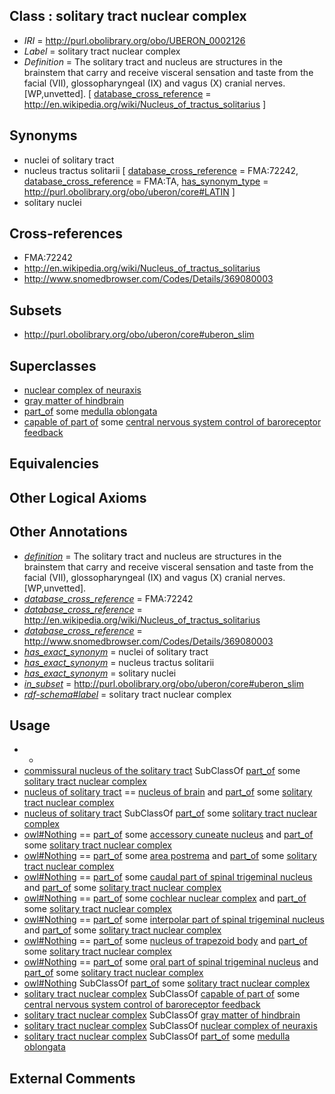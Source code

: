 
## Class : solitary tract nuclear complex

 * *IRI* = http://purl.obolibrary.org/obo/UBERON_0002126
 * *Label* = solitary tract nuclear complex
 * *Definition* = The solitary tract and nucleus are structures in the brainstem that carry and receive visceral sensation and taste from the facial (VII), glossopharyngeal (IX) and vagus (X) cranial nerves. [WP,unvetted]. [ [database_cross_reference](../../ef/oboInOwl#hasDbXref.md) = http://en.wikipedia.org/wiki/Nucleus_of_tractus_solitarius ]

## Synonyms

 * nuclei of solitary tract
 * nucleus tractus solitarii [ [database_cross_reference](../../ef/oboInOwl#hasDbXref.md) = FMA:72242, [database_cross_reference](../../ef/oboInOwl#hasDbXref.md) = FMA:TA, [has_synonym_type](../../pe/oboInOwl#hasSynonymType.md) = http://purl.obolibrary.org/obo/uberon/core#LATIN ]
 * solitary nuclei

## Cross-references

 * FMA:72242
 * http://en.wikipedia.org/wiki/Nucleus_of_tractus_solitarius
 * http://www.snomedbrowser.com/Codes/Details/369080003

## Subsets

 * http://purl.obolibrary.org/obo/uberon/core#uberon_slim

## Superclasses

 * [nuclear complex of neuraxis](../../UBERON/45/UBERON_0007245.md)
 * [gray matter of hindbrain](../../UBERON/63/UBERON_0019263.md)
 * [part_of](../../BFO/50/BFO_0000050.md) some [medulla oblongata](../../UBERON/96/UBERON_0001896.md)
 * [capable of part of](../../RO/16/RO_0002216.md) some [central nervous system control of baroreceptor feedback](../../GO/19/GO_0003019.md)

## Equivalencies


## Other Logical Axioms


## Other Annotations

 * *[definition](../../IAO/15/IAO_0000115.md)* = The solitary tract and nucleus are structures in the brainstem that carry and receive visceral sensation and taste from the facial (VII), glossopharyngeal (IX) and vagus (X) cranial nerves. [WP,unvetted].
 * *[database_cross_reference](../../ef/oboInOwl#hasDbXref.md)* = FMA:72242
 * *[database_cross_reference](../../ef/oboInOwl#hasDbXref.md)* = http://en.wikipedia.org/wiki/Nucleus_of_tractus_solitarius
 * *[database_cross_reference](../../ef/oboInOwl#hasDbXref.md)* = http://www.snomedbrowser.com/Codes/Details/369080003
 * *[has_exact_synonym](../../ym/oboInOwl#hasExactSynonym.md)* = nuclei of solitary tract
 * *[has_exact_synonym](../../ym/oboInOwl#hasExactSynonym.md)* = nucleus tractus solitarii
 * *[has_exact_synonym](../../ym/oboInOwl#hasExactSynonym.md)* = solitary nuclei
 * *[in_subset](../../et/oboInOwl#inSubset.md)* = http://purl.obolibrary.org/obo/uberon/core#uberon_slim
 * *[rdf-schema#label](../../el/rdf-schema#label.md)* = solitary tract nuclear complex

## Usage

 * -
 * [commissural nucleus of the solitary tract](../../UBERON/55/UBERON_0023855.md) SubClassOf [part_of](../../BFO/50/BFO_0000050.md) some [solitary tract nuclear complex](../../UBERON/26/UBERON_0002126.md)
 * [nucleus of solitary tract](../../UBERON/50/UBERON_0009050.md) == [nucleus of brain](../../UBERON/08/UBERON_0002308.md) and [part_of](../../BFO/50/BFO_0000050.md) some [solitary tract nuclear complex](../../UBERON/26/UBERON_0002126.md)
 * [nucleus of solitary tract](../../UBERON/50/UBERON_0009050.md) SubClassOf [part_of](../../BFO/50/BFO_0000050.md) some [solitary tract nuclear complex](../../UBERON/26/UBERON_0002126.md)
 * [owl#Nothing](../../ng/owl#Nothing.md) == [part_of](../../BFO/50/BFO_0000050.md) some [accessory cuneate nucleus](../../UBERON/64/UBERON_0002864.md) and [part_of](../../BFO/50/BFO_0000050.md) some [solitary tract nuclear complex](../../UBERON/26/UBERON_0002126.md)
 * [owl#Nothing](../../ng/owl#Nothing.md) == [part_of](../../BFO/50/BFO_0000050.md) some [area postrema](../../UBERON/62/UBERON_0002162.md) and [part_of](../../BFO/50/BFO_0000050.md) some [solitary tract nuclear complex](../../UBERON/26/UBERON_0002126.md)
 * [owl#Nothing](../../ng/owl#Nothing.md) == [part_of](../../BFO/50/BFO_0000050.md) some [caudal part of spinal trigeminal nucleus](../../UBERON/66/UBERON_0002866.md) and [part_of](../../BFO/50/BFO_0000050.md) some [solitary tract nuclear complex](../../UBERON/26/UBERON_0002126.md)
 * [owl#Nothing](../../ng/owl#Nothing.md) == [part_of](../../BFO/50/BFO_0000050.md) some [cochlear nuclear complex](../../UBERON/10/UBERON_0002610.md) and [part_of](../../BFO/50/BFO_0000050.md) some [solitary tract nuclear complex](../../UBERON/26/UBERON_0002126.md)
 * [owl#Nothing](../../ng/owl#Nothing.md) == [part_of](../../BFO/50/BFO_0000050.md) some [interpolar part of spinal trigeminal nucleus](../../UBERON/73/UBERON_0002873.md) and [part_of](../../BFO/50/BFO_0000050.md) some [solitary tract nuclear complex](../../UBERON/26/UBERON_0002126.md)
 * [owl#Nothing](../../ng/owl#Nothing.md) == [part_of](../../BFO/50/BFO_0000050.md) some [nucleus of trapezoid body](../../UBERON/33/UBERON_0007633.md) and [part_of](../../BFO/50/BFO_0000050.md) some [solitary tract nuclear complex](../../UBERON/26/UBERON_0002126.md)
 * [owl#Nothing](../../ng/owl#Nothing.md) == [part_of](../../BFO/50/BFO_0000050.md) some [oral part of spinal trigeminal nucleus](../../UBERON/91/UBERON_0002591.md) and [part_of](../../BFO/50/BFO_0000050.md) some [solitary tract nuclear complex](../../UBERON/26/UBERON_0002126.md)
 * [owl#Nothing](../../ng/owl#Nothing.md) SubClassOf [part_of](../../BFO/50/BFO_0000050.md) some [solitary tract nuclear complex](../../UBERON/26/UBERON_0002126.md)
 * [solitary tract nuclear complex](../../UBERON/26/UBERON_0002126.md) SubClassOf [capable of part of](../../RO/16/RO_0002216.md) some [central nervous system control of baroreceptor feedback](../../GO/19/GO_0003019.md)
 * [solitary tract nuclear complex](../../UBERON/26/UBERON_0002126.md) SubClassOf [gray matter of hindbrain](../../UBERON/63/UBERON_0019263.md)
 * [solitary tract nuclear complex](../../UBERON/26/UBERON_0002126.md) SubClassOf [nuclear complex of neuraxis](../../UBERON/45/UBERON_0007245.md)
 * [solitary tract nuclear complex](../../UBERON/26/UBERON_0002126.md) SubClassOf [part_of](../../BFO/50/BFO_0000050.md) some [medulla oblongata](../../UBERON/96/UBERON_0001896.md)

## External Comments

